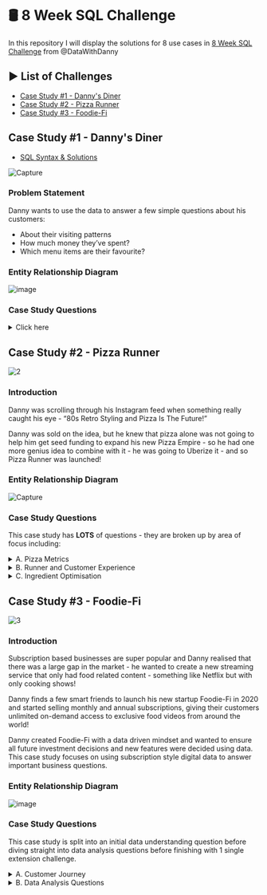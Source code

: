 # :oil_drum: 8 Week SQL Challenge
In this repository I will display the solutions for 8 use cases in [8 Week SQL Challenge](https://8weeksqlchallenge.com/) from @DataWithDanny

## :arrow_forward: List of Challenges 
- [Case Study #1 - Danny's Diner](#case-study-1---dannys-diner)
- [Case Study #2 - Pizza Runner](#case-study-2---pizza-runner)
- [Case Study #3 - Foodie-Fi](#case-study-3---foodie-fi)
## Case Study #1 - Danny's Diner

- [SQL Syntax & Solutions](https://github.com/kleamertiri/8-Week-SQL-Challenge/tree/main/%231%20-%20Danny's%20Diner)

  
![Capture](https://user-images.githubusercontent.com/105167291/230071791-2aef7e3b-095e-4a11-a628-ad1188a868ad.PNG)
### Problem Statement
Danny wants to use the data to answer a few simple questions about his customers:
- About their visiting patterns
- How much money they’ve spent?
- Which menu items are their favourite?

### Entity Relationship Diagram
![image](https://user-images.githubusercontent.com/105167291/230072841-434767eb-10ad-439d-a9b0-7f9cdae5fefb.png)
### Case Study Questions
<details>
  <summary>Click here</summary>
  
  1. What is the total amount each customer spent at the restaurant?
  2.  How many days has each customer visited the restaurant?
  3.  What was the first item from the menu purchased by each customer?
  4.  What is the most purchased item on the menu and how many times was it purchased by all customers?
  5.  Which item was the most popular for each customer?
  6.  Which item was purchased first by the customer after they became a member?
  7.  Which item was purchased just before the customer became a member?
  8.  What is the total items and amount spent for each member before they became a member?
  9.  If each $1 spent equates to 10 points and sushi has a 2x points multiplier - how many points would each customer have?
  10.  In the first week after a customer joins the program (including their join date) they earn 2x points on all items, not just sushi - how many points do customer
        A and B have at the end of January?
  ##### Bonus Questions
  1. Join the tables and create a new column to find out if a customer is a member, and during what time the customer became a member.
  2. Danny also requires further information about the ranking of customer products, but he purposely does not need the ranking for non-member purchases so he expects      null ranking values for the records when customers are not yet part of the loyalty program
  
</details>

## Case Study #2 - Pizza Runner
![2](https://user-images.githubusercontent.com/105167291/230781392-def52ec2-35b5-482d-b4bd-1cbd745e6fbc.png)

### Introduction
Danny was scrolling through his Instagram feed when something really caught his eye - “80s Retro Styling and Pizza Is The Future!”

Danny was sold on the idea, but he knew that pizza alone was not going to help him get seed funding to expand his new Pizza Empire - so he had one more genius idea to combine with it - he was going to Uberize it - and so Pizza Runner was launched!

### Entity Relationship Diagram
![Capture](https://user-images.githubusercontent.com/105167291/230781641-e3f42a47-d8de-4e6d-a642-83eddc64882f.PNG)

### Case Study Questions 
This case study has **LOTS** of questions - they are broken up by area of focus including:

<details>
  <summary>A. Pizza Metrics</summary>
  
  1. How many pizzas were ordered?
  2. How many unique customer orders were made?
  3. How many successful orders were delivered by each runner?
  4. How many of each type of pizza was delivered?
  5. How many Vegetarian and Meatlovers were ordered by each customer?
  6. What was the maximum number of pizzas delivered in a single order?
  7. For each customer, how many delivered pizzas had at least 1 change and how many had no changes?
  8. How many pizzas were delivered that had both exclusions and extras?
  9. What was the total volume of pizzas ordered for each hour of the day?
  10. What was the volume of orders for each day of the week?

</details>

<details>
  <summary>B. Runner and Customer Experience</summary>
  
1. How many runners signed up for each 1 week period? (i.e. week starts 2021-01-01)
2. What was the average time in minutes it took for each runner to arrive at the Pizza Runner HQ to pickup the order?
3. Is there any relationship between the number of pizzas and how long the order takes to prepare?
4. What was the average distance travelled for each customer?
5. What was the difference between the longest and shortest delivery times for all orders?
6. What was the average speed for each runner for each delivery and do you notice any trend for these values?
7. What is the successful delivery percentage for each runner?

</details>

<details>
  <summary>C. Ingredient Optimisation</summary>

1. What are the standard ingredients for each pizza?
2. What was the most commonly added extra?
3. What was the most common exclusion?
4. Generate an order item for each record in the customers_orders table in the format of one of the following:
   - Meat Lovers
   - Meat Lovers - Exclude Beef
   - Meat Lovers - Extra Bacon
   - Meat Lovers - Exclude Cheese, Bacon - Extra Mushroom, Peppers
5.  Generate an alphabetically ordered comma separated ingredient list for each pizza order from the customer_orders table and add a 2x in front of any relevant ingredients
6.  What is the total quantity of each ingredient used in all delivered pizzas sorted by most frequent first?
</details>

## Case Study #3 - Foodie-Fi

![3](https://github.com/kleamertiri/8-Week-SQL-Challenge/assets/105167291/fdd7d8aa-a663-4e6d-9b0b-6409998084f1)

### Introduction

Subscription based businesses are super popular and Danny realised that there was a large gap in the market - he wanted to create a new streaming service that only had food related content - something like Netflix but with only cooking shows!

Danny finds a few smart friends to launch his new startup Foodie-Fi in 2020 and started selling monthly and annual subscriptions, giving their customers unlimited on-demand access to exclusive food videos from around the world!

Danny created Foodie-Fi with a data driven mindset and wanted to ensure all future investment decisions and new features were decided using data. This case study focuses on using subscription style digital data to answer important business questions.

### Entity Relationship Diagram

![image](https://github.com/kleamertiri/8-Week-SQL-Challenge/assets/105167291/b96ccbeb-49b1-4347-8775-988d220cb08e)

### Case Study Questions

This case study is split into an initial data understanding question before diving straight into data analysis questions before finishing with 1 single extension challenge.

<details>
  <summary>A. Customer Journey</summary>
  Based off the 8 sample customers provided in the sample from the subscriptions table, write a brief description about each customer’s onboarding journey.
  Try to keep it as short as possible - you may also want to run some sort of join to make your explanations a bit easier!
</details>

<details>
  <summary>B. Data Analysis Questions</summary>
  
  1. How many customers has Foodie-Fi ever had?
  2. What is the monthly distribution of trial plan start_date values for our dataset - use the start of the month as the group by value
  3. What plan start_date values occur after the year 2020 for our dataset? Show the breakdown by count of events for each plan_name
  4. What is the customer count and percentage of customers who have churned rounded to 1 decimal place?
  5. How many customers have churned straight after their initial free trial - what percentage is this rounded to the nearest whole number?
  6. What is the number and percentage of customer plans after their initial free trial?
  7. What is the customer count and percentage breakdown of all 5 plan_name values at 2020-12-31?
  8. How many customers have upgraded to an annual plan in 2020?
  9. How many days on average does it take for a customer to an annual plan from the day they join Foodie-Fi?
  10. Can you further breakdown this average value into 30 day periods (i.e. 0-30 days, 31-60 days etc)
  11. How many customers downgraded from a pro monthly to a basic monthly plan in 2020?
  
</details>
